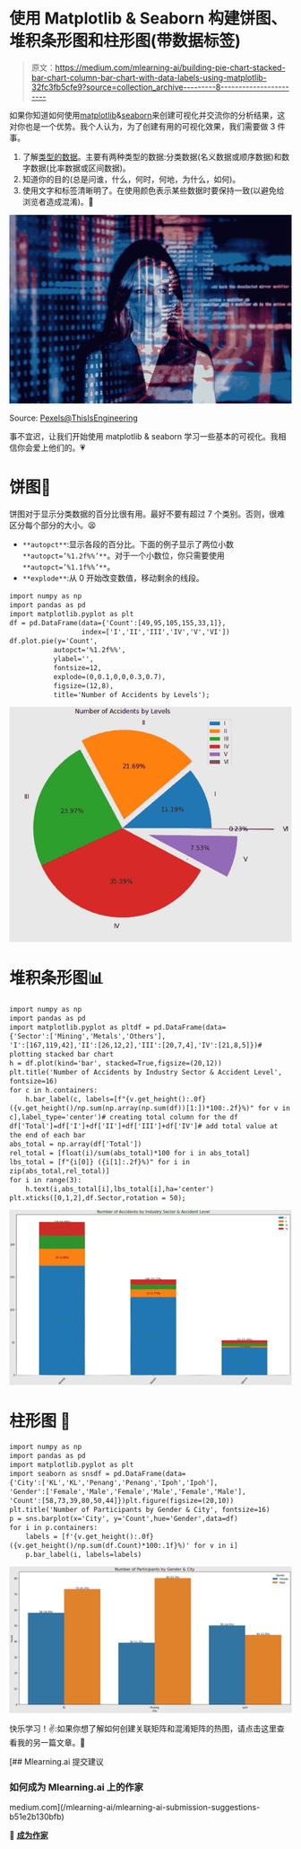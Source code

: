 # 使用 Matplotlib & Seaborn 构建饼图、堆积条形图和柱形图(带数据标签)

> 原文：<https://medium.com/mlearning-ai/building-pie-chart-stacked-bar-chart-column-bar-chart-with-data-labels-using-matplotlib-32fc3fb5cfe9?source=collection_archive---------8----------------------->

如果你知道如何使用[matplotlib](https://matplotlib.org/)&[seaborn](https://seaborn.pydata.org/)来创建可视化并交流你的分析结果，这对你也是一个优势。我个人认为，为了创建有用的可视化效果，我们需要做 3 件事。

1.  了解[类型的数据](https://www.scribbr.com/statistics/levels-of-measurement/)。主要有两种类型的数据:分类数据(名义数据或顺序数据)和数字数据(比率数据或区间数据)。
2.  知道你的目的(总是问谁，什么，何时，何地，为什么，如何)。
3.  使用文字和标签清晰明了。在使用颜色表示某些数据时要保持一致(以避免给浏览者造成混淆)。👀

![](img/8194b45d56e72d7ac0b2e0994c0d49b6.png)

Source: [Pexels@ThisIsEngineering](https://www.pexels.com/photo/code-projected-over-woman-3861969/)

事不宜迟，让我们开始使用 matplotlib & seaborn 学习一些基本的可视化。我相信你会爱上他们的。💗

# 饼图🥧

饼图对于显示分类数据的百分比很有用。最好不要有超过 7 个类别。否则，很难区分每个部分的大小。😫

*   `**autopct**`:显示各段的百分比。下面的例子显示了两位小数`**autopct=’%1.2f%%’**`。对于一个小数位，你只需要使用`**autopct=’%1.1f%%’**`。
*   `**explode**`:从 0 开始改变数值，移动剩余的线段。

```
import numpy as np
import pandas as pd
import matplotlib.pyplot as plt
df = pd.DataFrame(data={'Count':[49,95,105,155,33,1]},
                  index=['I','II','III','IV','V','VI'])
df.plot.pie(y='Count',
           autopct='%1.2f%%',
           ylabel='',
           fontsize=12,
           explode=(0,0.1,0,0,0.3,0.7),
           figsize=(12,8),
           title='Number of Accidents by Levels');
```

![](img/6682c4169fcd31e56b325aa91c1b4dce.png)

# **堆积条形图📊**

```
import numpy as np
import pandas as pd
import matplotlib.pyplot as pltdf = pd.DataFrame(data=
{'Sector':['Mining','Metals','Others'],
'I':[167,119,42],'II':[26,12,2],'III':[20,7,4],'IV':[21,8,5]})# plotting stacked bar chart
h = df.plot(kind='bar', stacked=True,figsize=(20,12))
plt.title('Number of Accidents by Industry Sector & Accident Level', fontsize=16)
for c in h.containers:
    h.bar_label(c, labels=[f"{v.get_height():.0f} ({v.get_height()/np.sum(np.array(np.sum(df))[1:])*100:.2f}%)" for v in c],label_type='center')# creating total column for the df
df['Total']=df['I']+df['II']+df['III']+df['IV']# add total value at the end of each bar 
abs_total = np.array(df['Total'])
rel_total = [float(i)/sum(abs_total)*100 for i in abs_total]
lbs_total = [f"{i[0]} ({i[1]:.2f}%)" for i in zip(abs_total,rel_total)] 
for i in range(3):
    h.text(i,abs_total[i],lbs_total[i],ha='center')
plt.xticks([0,1,2],df.Sector,rotation = 50);
```

![](img/2dd99ea54a96e17fd0344fefb2d9af2c.png)

# **柱形图** 🧮

```
import numpy as np
import pandas as pd
import matplotlib.pyplot as plt
import seaborn as snsdf = pd.DataFrame(data=
{'City':['KL','KL','Penang','Penang','Ipoh','Ipoh'],
'Gender':['Female','Male','Female','Male','Female','Male'],
'Count':[58,73,39,80,50,44]})plt.figure(figsize=(20,10))
plt.title('Number of Participants by Gender & City', fontsize=16)
p = sns.barplot(x='City', y='Count',hue='Gender',data=df)
for i in p.containers:
    labels = [f'{v.get_height():.0f} ({v.get_height()/np.sum(df.Count)*100:.1f}%)' for v in i]
    p.bar_label(i, labels=labels)
```

![](img/7f7e4d4c7f178407be9a0fb0ff55609b.png)

快乐学习！✌:如果你想了解如何创建关联矩阵和混淆矩阵的热图，请点击这里查看我的另一篇文章。👋

[](/mlearning-ai/mlearning-ai-submission-suggestions-b51e2b130bfb) [## Mlearning.ai 提交建议

### 如何成为 Mlearning.ai 上的作家

medium.com](/mlearning-ai/mlearning-ai-submission-suggestions-b51e2b130bfb) 

🔵 [**成为作家**](/mlearning-ai/mlearning-ai-submission-suggestions-b51e2b130bfb)